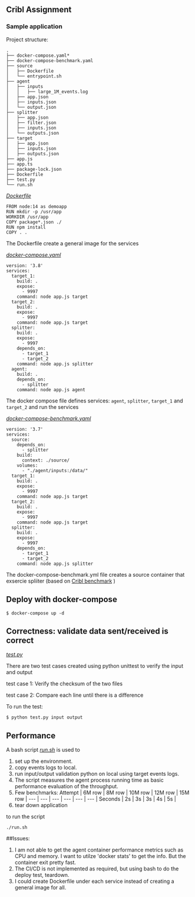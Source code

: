 ## Cribl Assignment
### Sample application 

Project structure:
```
.
├── docker-compose.yaml*
├── docker-compose-benchmark.yaml
├── source
│   ├── Dockerfile
│   └── entrypoint.sh 
├── agent
│   ├── inputs
│   │   ├── large_1M_events.log
│   ├── app.json
│   ├── inputs.json
│   └── output.json
├── splitter
│   ├── app.json
│   ├── filter.json
│   ├── inputs.json
│   └── outputs.json
├── target
│   ├── app.json
│   ├── inputs.json
│   ├── outputs.json
├── app.js
├── app.ts
├── package-lock.json
├── Dockerfile
├── test.py
└── run.sh
```

[_Dockerfile_](Dockerfile)
```
FROM node:14 as demoapp
RUN mkdir -p /usr/app
WORKDIR /usr/app
COPY package*.json ./
RUN npm install 
COPY . .
```
The Dockerfile create a general image for the services

[_docker-compose.yaml_](docker-compose.yaml)
```
version: '3.8'
services:
  target_1:
    build: .
    expose:
      - 9997
    command: node app.js target
  target_2:
    build: .
    expose:
      - 9997
    command: node app.js target
  splitter:
    build: .
    expose:
      - 9997
    depends_on:
      - target_1
      - target_2
    command: node app.js splitter
  agent:
    build: .
    depends_on:
      - splitter
    command: node app.js agent
```
The docker compose file defines services: `agent`, `splitter`, `target_1` and `target_2` and run the services

[_docker-compose-benchmark.yaml_](docker-compose-benchmark.yaml)
```
version: '3.7'
services:
  source:
    depends_on:
      - splitter
    build:
      context: ./source/
    volumes:
      - "./agent/inputs:/data/"
  target_1:
    build: .
    expose:
      - 9997
    command: node app.js target
  target_2:
    build: .
    expose:
      - 9997
    command: node app.js target
  splitter:
    build: .
    expose:
      - 9997
    depends_on:
      - target_1
      - target_2
    command: node app.js splitter
```
The docker-compose-benchmark.yml file creates a source container that exsercie spliiter (based on [Cribl benchmark](https://github.com/criblio/benchmark) )

## Deploy with docker-compose 

```
$ docker-compose up -d 
```

## Correctness: validate data sent/received is correct
[_test.py_](test.py) 

There are two test cases created using python unittest to verify the input and output

test case 1: Verify the checksum of the two files

test case 2: Compare each line until there is a difference 

To run the test:
```
$ python test.py input output
```
## Performance 
A bash script [_run.sh_](run.sh) is used to 
1. set up the environment.
2. copy events logs to local.
3. run input/output validation python on local using target events logs. 
4. The script measures the agent process running time as basic performance evaluation of the throughput. 
5. Few benchmarks:
Attempt | 6M row | 8M row | 10M row | 12M row | 15M row |
--- | --- | --- | --- | --- | --- |
Seconds | 2s | 3s | 3s | 4s | 5s |
6. tear down application
   
to run the script
```
./run.sh
```

##Issues:
1. I am not able to get the agent container performance metrics such as CPU and memory. I want to utilze 'docker stats' to get the info. But the container exit pretty fast.
2. The CI/CD is not implemented as required, but using bash to do the deploy test, teardown.
3. I could create Dockerfile under each service instead of creating a general image for all.